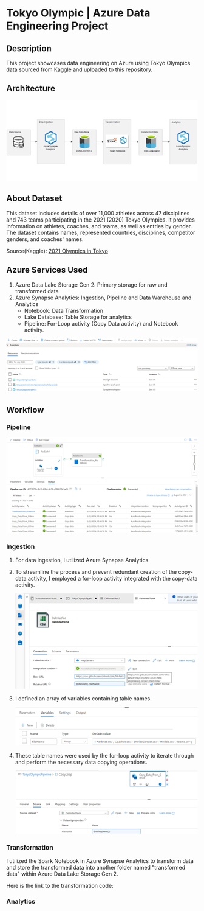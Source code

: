 # Tokyo Olympic | Azure Data Engineering Project

## Description
This project showcases data engineering on Azure using Tokyo Olympics data sourced from Kaggle and uploaded to this repository.

## Architecture
<img src="images/architecture.png">

## About Dataset
This dataset includes details of over 11,000 athletes across 47 disciplines and 743 teams participating in the 2021 (2020) Tokyo Olympics. It provides information on athletes, coaches, and teams, as well as entries by gender. The dataset contains names, represented countries, disciplines, competitor genders, and coaches' names.

Source(Kaggle): [2021 Olympics in Tokyo](https://www.kaggle.com/datasets/arjunprasadsarkhel/2021-olympics-in-tokyo)

## Azure Services Used
1. Azure Data Lake Storage Gen 2: Primary storage for raw and transformed data
2. Azure Synapse Analytics: Ingestion, Pipeline and Data Warehouse and Analytics
   - Notebook: Data Transformation
   - Lake Database: Table Storage for analytics
   - Pipeline: For-Loop activity (Copy Data activity) and Notebook activity.
<img src="images/resources.png">

## Workflow
### Pipeline
<img src="images/pipeline/forloop and notebook pipeline.png">

### Ingestion
1. For data ingestion, I utilized Azure Synapse Analytics.
2. To streamline the process and prevent redundant creation of the copy-data activity, I employed a for-loop activity integrated with the copy-data activity.

   <img src="images/pipeline/Source_settings_for_copy_activity.png">
   
3. I defined an array of variables containing table names.
   
   <img src="images/pipeline/array_variables_for_loop.png">
   
4. These table names were used by the for-loop activity to iterate through and perform the necessary data copying operations.
   
   <img src="images/pipeline/copy_activity_dashboard_(source).png">

### Transformation
I utilized the Spark Notebook in Azure Synapse Analytics to transform data and store the transformed data into another folder named "transformed data" within Azure Data Lake Storage Gen 2.

Here is the link to the transformation code:

### Analytics




